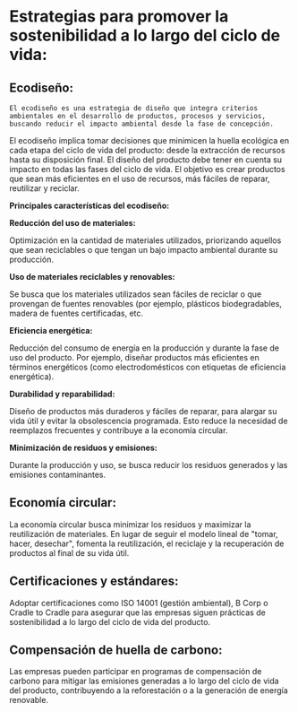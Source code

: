 
# Estrategias para promover la sostenibilidad a lo largo del ciclo de vida:


   ## Ecodiseño:
   
    El ecodiseño es una estrategia de diseño que integra criterios ambientales en el desarrollo de productos, procesos y servicios, buscando reducir el impacto ambiental desde la fase de concepción. 
   El ecodiseño implica tomar decisiones que minimicen
    la huella ecológica en cada etapa del ciclo de vida del producto: desde la extracción de recursos hasta su disposición final.
   El diseño del producto debe tener en cuenta su impacto en todas las fases del ciclo de vida. El objetivo es crear productos que sean más eficientes en el uso de recursos, más fáciles de reparar, reutilizar y reciclar.


**Principales características del ecodiseño:**

    
  **Reducción del uso de materiales:**
    
   
   Optimización en la cantidad de materiales utilizados, priorizando aquellos que sean reciclables o que tengan un bajo impacto ambiental durante su producción.
   
    
    
**Uso de materiales reciclables y renovables:** 
    
   
   Se busca que los materiales utilizados sean fáciles de reciclar o que provengan de fuentes renovables (por ejemplo, plásticos biodegradables, madera de fuentes certificadas, etc.
   
    
   **Eficiencia energética:** 
    
    
   Reducción del consumo de energía en la producción y durante la fase de uso del producto. Por ejemplo, diseñar productos más eficientes en términos energéticos (como electrodomésticos con etiquetas de eficiencia energética).
    
    
  **Durabilidad y reparabilidad:** 
    
    
   Diseño de productos más duraderos y fáciles de reparar, para alargar su vida útil y evitar la obsolescencia programada. Esto reduce la necesidad de reemplazos frecuentes y contribuye a la economía circular.
   
    
   **Minimización de residuos y emisiones:** 
    
    
   Durante la producción y uso, se busca reducir los residuos generados y las emisiones contaminantes.
    




   ## Economía circular:
   
   
   La economía circular busca minimizar los residuos y maximizar la reutilización de materiales. 
   En lugar de seguir el modelo lineal de "tomar, hacer, desechar", fomenta la reutilización, el reciclaje y la recuperación de productos al final de su vida útil.


  ## Certificaciones y estándares:
  
  
  Adoptar certificaciones como ISO 14001 (gestión ambiental), B Corp o Cradle to Cradle para asegurar que las empresas siguen prácticas de sostenibilidad a lo largo del ciclo de vida del producto.


  ## Compensación de huella de carbono:
  
  
  Las empresas pueden participar en programas de compensación de carbono para mitigar las emisiones generadas a lo largo del ciclo de vida del producto, contribuyendo a la reforestación o a la generación de energía renovable.
